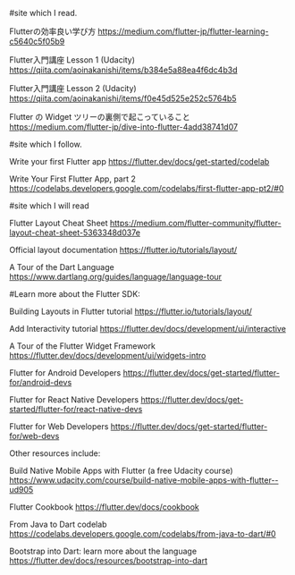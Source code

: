 #site which I read.

Flutterの効率良い学び方
https://medium.com/flutter-jp/flutter-learning-c5640c5f05b9

Flutter入門講座 Lesson 1 (Udacity)
https://qiita.com/aoinakanishi/items/b384e5a88ea4f6dc4b3d

Flutter入門講座 Lesson 2 (Udacity)
https://qiita.com/aoinakanishi/items/f0e45d525e252c5764b5

Flutter の Widget ツリーの裏側で起こっていること
https://medium.com/flutter-jp/dive-into-flutter-4add38741d07


#site which I follow.

Write your first Flutter app
https://flutter.dev/docs/get-started/codelab

Write Your First Flutter App, part 2
https://codelabs.developers.google.com/codelabs/first-flutter-app-pt2/#0



#site which I will read

Flutter Layout Cheat Sheet
https://medium.com/flutter-community/flutter-layout-cheat-sheet-5363348d037e

Official layout documentation
https://flutter.io/tutorials/layout/

A Tour of the Dart Language
https://www.dartlang.org/guides/language/language-tour



#Learn more about the Flutter SDK:

Building Layouts in Flutter tutorial
https://flutter.io/tutorials/layout/

Add Interactivity tutorial
https://flutter.dev/docs/development/ui/interactive

A Tour of the Flutter Widget Framework
https://flutter.dev/docs/development/ui/widgets-intro

Flutter for Android Developers
https://flutter.dev/docs/get-started/flutter-for/android-devs

Flutter for React Native Developers
https://flutter.dev/docs/get-started/flutter-for/react-native-devs

Flutter for Web Developers
https://flutter.dev/docs/get-started/flutter-for/web-devs

Other resources include:

Build Native Mobile Apps with Flutter (a free Udacity course)
https://www.udacity.com/course/build-native-mobile-apps-with-flutter--ud905

Flutter Cookbook
https://flutter.dev/docs/cookbook

From Java to Dart codelab
https://codelabs.developers.google.com/codelabs/from-java-to-dart/#0

Bootstrap into Dart: learn more about the language
https://flutter.dev/docs/resources/bootstrap-into-dart




